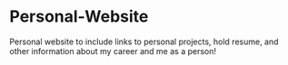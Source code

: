 # Personal-Website
Personal website to include links to personal projects, hold resume, and other information about my career and me as a person!
